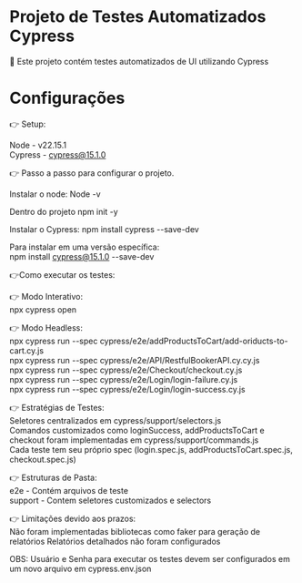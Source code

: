 # Projeto de Testes Automatizados Cypress

:robot: Este projeto contém testes automatizados de UI utilizando Cypress


# Configurações

:point_right: Setup:

Node - v22.15.1<br/>
Cypress - cypress@15.1.0

:point_right: Passo a passo para configurar o projeto.

Instalar o node: 
Node -v

Dentro do projeto
npm init -y

Instalar o Cypress:
npm install cypress --save-dev

Para instalar em uma versão específica: <br/>
npm install cypress@15.1.0 --save-dev

:point_right:Como executar os testes:

:point_right: Modo Interativo: <br/>
npx cypress open 

:point_right: Modo Headless: <br/>
npx cypress run --spec cypress/e2e/addProductsToCart/add-oriducts-to-cart.cy.js <br/>
npx cypress run --spec cypress/e2e/API/RestfulBookerAPI.cy.cy.js <br/>
npx cypress run --spec cypress/e2e/Checkout/checkout.cy.js <br/>
npx cypress run --spec cypress/e2e/Login/login-failure.cy.js <br/>
npx cypress run --spec cypress/e2e/Login/login-success.cy.js <br/>


:point_right: Estratégias de Testes: <br/>
Seletores centralizados em cypress/support/selectors.js <br/>
Comandos customizados como loginSuccess, addProductsToCart e checkout foram implementadas em cypress/support/commands.js <br/>
Cada teste tem seu próprio spec (login.spec.js, addProductsToCart.spec.js, checkout.spec.js)

:point_right: Estruturas de Pasta: <br/>
e2e - Contém arquivos de teste <br/>
support - Contem seletores customizados e selectors

:point_right: Limitações devido aos prazos: <br/>
Não foram implementadas bibliotecas como faker para geração de relatórios 
Relatórios detalhados não foram configurados

OBS: Usuário e Senha para executar os testes devem ser configurados em um novo arquivo em cypress.env.json
